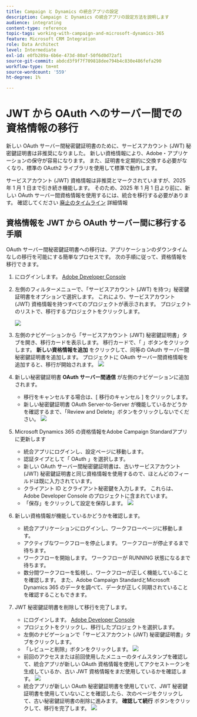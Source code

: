 ```yaml
---
title: Campaign と Dynamics の統合アプリの設定
description: Campaign と Dynamics の統合アプリの設定方法を説明します
audience: integrating
content-type: reference
topic-tags: working-with-campaign-and-microsoft-dynamics-365
feature: Microsoft CRM Integration
role: Data Architect
level: Intermediate
exl-id: e0fb289a-6b6e-473d-80af-50f6d0d72af1
source-git-commit: abdcd3f9f7f709818dee794b4c830e486fefa290
workflow-type: tm+mt
source-wordcount: '559'
ht-degree: 1%

---
```


# JWT から OAuth へのサーバー間での資格情報の移行

新しい OAuth サーバー間秘密鍵証明書のために、サービスアカウント (JWT) 秘密鍵証明書は非推奨になりました。 新しい資格情報により、Adobe・アプリケーションの保守が容易になります。 また、証明書を定期的に交換する必要がなくなり、標準の OAuth2 ライブラリを使用して標準で動作します。

サービスアカウント (JWT) 資格情報は非推奨とマークされていますが、2025 年 1 月 1 日まで引き続き機能します。 そのため、2025 年 1 月 1 日より前に、新しい OAuth サーバー間資格情報を使用するには、統合を移行する必要があります。 確認してください [廃止のタイムライン](https://developer.adobe.com/developer-console/docs/guides/authentication/ServerToServerAuthentication/migration/#deperecation-timelines) 詳細情報

## 資格情報を JWT から OAuth サーバー間に移行する手順

OAuth サーバー間秘密鍵証明書への移行は、アプリケーションのダウンタイムなしの移行を可能にする簡単なプロセスです。 次の手順に従って、資格情報を移行できます。

1. にログインします。 [Adobe Developer Console](https://developer.adobe.com/console)
2. 左側のフィルターメニューで、「サービスアカウント (JWT) を持つ」秘密鍵証明書をオプションで選択します。 これにより、サービスアカウント (JWT) 資格情報を持つすべてのプロジェクトが表示されます。 プロジェクトのリストで、移行するプロジェクトをクリックします。

   ![](assets/JwtToOAuthMigration1.png)

3. 左側のナビゲーションから「サービスアカウント (JWT) 秘密鍵証明書」タブを開き、移行カードを表示します。 移行カードで、「 」ボタンをクリックします。 **新しい資格情報を追加** をクリックして、同等の OAuth サーバー間秘密鍵証明書を追加します。 プロジェクトに OAuth サーバー間資格情報を追加すると、移行が開始されます。
   ![](assets/JwtToOAuthMigration2.png)
4. 新しい秘密鍵証明書 **OAuth サーバー間通信** が左側のナビゲーションに追加されます。
   * 移行をキャンセルする場合は、[ 移行のキャンセル ] をクリックします。
   * 新しい秘密鍵証明書 OAuth Server-to-Server が機能しているかどうかを確認するまで、「Review and Delete」ボタンをクリックしないでください。
     ![](assets/JwtToOAuthMigration3.png)

5. Microsoft Dynamics 365 の資格情報をAdobe Campaign Standardアプリに更新します
   * 統合アプリにログインし、設定ページに移動します。
   * 認証タイプとして「 OAuth 」を選択します。
   * 新しい OAuth サーバー間秘密鍵証明書は、古いサービスアカウント (JWT) 秘密鍵証明書と同じ資格情報を使用するので、ほとんどのフィールドは既に入力されています。
   * クライアント ID とクライアント秘密鍵を入力します。 これらは、Adobe Developer Console のプロジェクトに含まれています。
   * 「保存」をクリックして設定を保存します。
     ![](assets/JwtToOAuthMigration4.png)

6. 新しい資格情報が機能しているかどうかを確認します。
   * 統合アプリケーションにログインし、ワークフローページに移動します。
   * アクティブなワークフローを停止します。 ワークフローが停止するまで待ちます。
   * ワークフローを開始します。 ワークフローが RUNNING 状態になるまで待ちます。
   * 数分間ワークフローを監視し、ワークフローが正しく機能していることを確認します。 また、Adobe Campaign StandardとMicrosoft Dynamics 365 のデータを調べて、データが正しく同期されていることを確認することもできます。

7. JWT 秘密鍵証明書を削除して移行を完了します。
   * にログインします。 [Adobe Developer Console](https://developer.adobe.com/console)
   * プロジェクトをクリックし、移行したプロジェクトを選択します。
   * 左側のナビゲーションで「サービスアカウント (JWT) 秘密鍵証明書」タブをクリックします。
   * 「レビューと削除」ボタンをクリックします。
     ![](assets/JwtToOAuthMigration5.png)
   * 前回のアクセスまたは前回使用したメニューのタイムスタンプを確認して、統合アプリが新しい OAuth 資格情報を使用してアクセストークンを生成しているか、古い JWT 資格情報をまだ使用しているかを確認します。
     ![](assets/JwtToOAuthMigration6.png)
   * 統合アプリが新しい OAuth 秘密鍵証明書を使用していて、JWT 秘密鍵証明書を使用していないことを確認したら、次のページをクリックして、古い秘密鍵証明書の削除に進みます。 **確認して続行** ボタンをクリックして、移行を完了します。
     ![](assets/JwtToOAuthMigration7.png)
